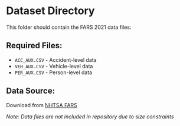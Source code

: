 # Dataset Directory

This folder should contain the FARS 2021 data files:

## Required Files:
- `ACC_AUX.CSV` - Accident-level data
- `VEH_AUX.CSV` - Vehicle-level data  
- `PER_AUX.CSV` - Person-level data

## Data Source:
Download from [NHTSA FARS](https://www.nhtsa.gov/research-data/fatality-analysis-reporting-system-fars)

*Note: Data files are not included in repository due to size constraints*